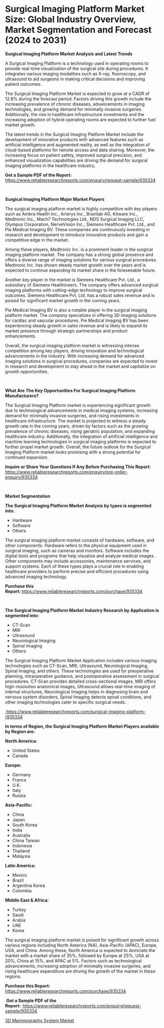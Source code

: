 <p><h1>Surgical Imaging Platform Market Size: Global Industry Overview, Market Segmentation and Forecast (2024 to 2031)</h1></p><p><strong>Surgical Imaging Platform Market Analysis and Latest Trends</strong></p>
<p><p>A Surgical Imaging Platform is a technology used in operating rooms to provide real-time visualization of the surgical site during procedures. It integrates various imaging modalities such as X-ray, fluoroscopy, and ultrasound to aid surgeons in making critical decisions and improving patient outcomes.</p><p>The Surgical Imaging Platform Market is expected to grow at a CAGR of 12.8% during the forecast period. Factors driving this growth include the increasing prevalence of chronic diseases, advancements in imaging technologies, and growing demand for minimally invasive surgeries. Additionally, the rise in healthcare infrastructure investments and the increasing adoption of hybrid operating rooms are expected to further fuel market growth.</p><p>The latest trends in the Surgical Imaging Platform Market include the development of innovative products with advanced features such as artificial intelligence and augmented reality, as well as the integration of cloud-based platforms for remote access and data sharing. Moreover, the increasing focus on patient safety, improved surgical precision, and enhanced visualization capabilities are driving the demand for surgical imaging platforms in the healthcare industry.</p></p>
<p><strong>Get a Sample PDF of the Report:&nbsp;</strong> <a href="https://www.reliableresearchreports.com/enquiry/request-sample/935334">https://www.reliableresearchreports.com/enquiry/request-sample/935334</a></p>
<p>&nbsp;</p>
<p><strong>Surgical Imaging Platform Major Market Players</strong></p>
<p><p>The surgical imaging platform market is highly competitive with key players such as Ambra Health Inc., Arterys Inc., Brainlab AG, Kitware Inc., Medtronic Inc., Mach7 Technologies Ltd., NDS Surgical Imaging LLC, Olympus Corporation, NerveVision Inc., Siemens Healthcare Pvt. Ltd., and Pie Medical Imaging BV. These companies are continuously investing in research and development to introduce innovative products and gain a competitive edge in the market.</p><p>Among these players, Medtronic Inc. is a prominent leader in the surgical imaging platform market. The company has a strong global presence and offers a diverse range of imaging solutions for various surgical procedures. Medtronic Inc. has shown steady market growth over the years and is expected to continue expanding its market share in the foreseeable future.</p><p>Another key player in the market is Siemens Healthcare Pvt. Ltd., a subsidiary of Siemens Healthineers. The company offers advanced surgical imaging platforms with cutting-edge technology to improve surgical outcomes. Siemens Healthcare Pvt. Ltd. has a robust sales revenue and is poised for significant market growth in the coming years.</p><p>Pie Medical Imaging BV is also a notable player in the surgical imaging platform market. The company specializes in offering 3D imaging solutions for cardiac and vascular procedures. Pie Medical Imaging BV has been experiencing steady growth in sales revenue and is likely to expand its market presence through strategic partnerships and product enhancements.</p><p>Overall, the surgical imaging platform market is witnessing intense competition among key players, driving innovation and technological advancements in the industry. With increasing demand for advanced imaging solutions in surgical procedures, companies are expected to invest in research and development to stay ahead in the market and capitalize on growth opportunities.</p></p>
<p>&nbsp;</p>
<p><strong>What Are The Key Opportunities For Surgical Imaging Platform Manufacturers?</strong></p>
<p><p>The Surgical Imaging Platform market is experiencing significant growth due to technological advancements in medical imaging systems, increasing demand for minimally invasive surgeries, and rising investments in healthcare infrastructure. The market is projected to witness a steady growth rate in the coming years, driven by factors such as the growing prevalence of chronic diseases, rising geriatric population, and expanding healthcare industry. Additionally, the integration of artificial intelligence and machine learning technologies in surgical imaging platforms is expected to further propel market growth. Overall, the future outlook for the Surgical Imaging Platform market looks promising with a strong potential for continued expansion.</p></p>
<p><strong>Inquire or Share Your Questions If Any Before Purchasing This Report:</strong> <a href="https://www.reliableresearchreports.com/enquiry/pre-order-enquiry/935334">https://www.reliableresearchreports.com/enquiry/pre-order-enquiry/935334</a></p>
<p>&nbsp;</p>
<p><strong>Market Segmentation</strong></p>
<p><strong>The Surgical Imaging Platform Market Analysis by types is segmented into:</strong></p>
<p><ul><li>Hardware</li><li>Software</li><li>Others</li></ul></p>
<p><p>The surgical imaging platform market consists of hardware, software, and other components. Hardware refers to the physical equipment used in surgical imaging, such as cameras and monitors. Software includes the digital tools and programs that help visualize and analyze medical images. Other components may include accessories, maintenance services, and support systems. Each of these types plays a crucial role in enabling healthcare providers to perform precise and efficient procedures using advanced imaging technology.</p></p>
<p><strong>Purchase this Report:&nbsp;</strong><a href="https://www.reliableresearchreports.com/purchase/935334">https://www.reliableresearchreports.com/purchase/935334</a></p>
<p>&nbsp;</p>
<p><strong>The Surgical Imaging Platform Market Industry Research by Application is segmented into:</strong></p>
<p><ul><li>CT-Scan</li><li>MRI</li><li>Ultrasound</li><li>Neurological Imaging</li><li>Spinal Imaging</li><li>Others</li></ul></p>
<p><p>The Surgical Imaging Platform Market Application includes various imaging technologies such as CT-Scan, MRI, Ultrasound, Neurological Imaging, Spinal Imaging, and others. These technologies are used for preoperative planning, intraoperative guidance, and postoperative assessment in surgical procedures. CT-Scan provides detailed cross-sectional images, MRI offers high-resolution anatomical images, Ultrasound allows real-time imaging of internal structures, Neurological Imaging helps in diagnosing brain and nervous system disorders, Spinal Imaging detects spinal conditions, and other imaging technologies cater to specific surgical needs.</p></p>
<p><a href="https://www.reliableresearchreports.com/surgical-imaging-platform-r935334">&nbsp;https://www.reliableresearchreports.com/surgical-imaging-platform-r935334</a></p>
<p><strong>In terms of Region, the Surgical Imaging Platform Market Players available by Region are:</strong></p>
<p>
    <p> <strong> North America: </strong>
        <ul>
            <li>United States</li>
            <li>Canada</li>
        </ul>
        </p> 
    <p> <strong> Europe: </strong>
        <ul>
            <li>Germany</li>
            <li>France</li>
            <li>U.K.</li>
            <li>Italy</li>
            <li>Russia</li>
        </ul>
        </p> 
    <p> <strong> Asia-Pacific: </strong>
        <ul>
            <li>China</li>
            <li>Japan</li>
            <li>South Korea</li>
            <li>India</li>
            <li>Australia</li>
            <li>China Taiwan</li>
            <li>Indonesia</li>
            <li>Thailand</li>
            <li>Malaysia</li>
        </ul>
        </p> 
    <p> <strong> Latin America: </strong>
        <ul>
            <li>Mexico</li>
            <li>Brazil</li>
            <li>Argentina Korea</li>
            <li>Colombia</li>
        </ul>
        </p> 
    <p> <strong> Middle East & Africa: </strong>
        <ul>
            <li>Turkey</li>
            <li>Saudi</li>
            <li>Arabia</li>
            <li>UAE</li>
            <li>Korea</li>
        </ul>
    </p>
    </p>
<p><p>The surgical imaging platform market is poised for significant growth across various regions including North America (NA), Asia-Pacific (APAC), Europe, USA, and China. Among these, North America is expected to dominate the market with a market share of 35%, followed by Europe at 25%, USA at 20%, China at 15%, and APAC at 5%. Factors such as technological advancements, increasing adoption of minimally invasive surgeries, and rising healthcare expenditure are driving the growth of the market in these regions.</p></p>
<p><strong>Purchase this Report: </strong><a href="https://www.reliableresearchreports.com/purchase/935334">https://www.reliableresearchreports.com/purchase/935334</a></p>
<p>&nbsp;<strong>Get a Sample PDF of the Report:&nbsp;&nbsp;</strong><a href="https://www.reliableresearchreports.com/enquiry/request-sample/935334">https://www.reliableresearchreports.com/enquiry/request-sample/935334</a></p>
<p><strong></strong></p>
<p><p><a href="https://view.publitas.com/reportprime-1/insights-into-the-3d-mammography-system-industry-market-financial-status-market-size-and-revenue-analysis-up-to-2031/">3D Mammography System Market</a></p></p>
